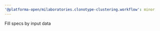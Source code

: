```yaml
---
'@platforma-open/milaboratories.clonotype-clustering.workflow': minor
---
```


Fill specs by input data

